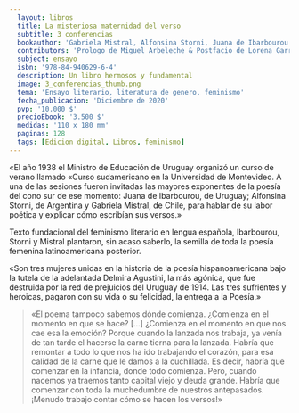 ```yaml
---
  layout: libros
  title: La misteriosa maternidad del verso
  subtitle: 3 conferencias
  bookauthor: 'Gabriela Mistral, Alfonsina Storni, Juana de Ibarbourou'
  contributors: 'Prologo de Miguel Arbeleche & Postfacio de Lorena Garrido'
  subject: ensayo
  isbn: '978-84-940629-6-4'
  description: Un libro hermosos y fundamental
  image: 3_conferencias_thumb.png
  tema: 'Ensayo literario, literatura de genero, feminismo'
  fecha_publicacion: 'Diciembre de 2020'
  pvp: '10.000 $'
  precioEbook: '3.500 $'
  medidas: '110 x 180 mm'
  paginas: 128
  tags: [Edicion digital, Libros, feminismo]
---
```

«El año 1938 el Ministro de Educación de Uruguay organizó un curso de verano llamado «Curso sudamericano en la Universidad de Montevideo. A una de las sesiones fueron invitadas las mayores exponentes de la poesía del cono sur de ese momento: Juana de Ibarbourou, de Uruguay; Alfonsina Storni, de Argentina y Gabriela Mistral, de Chile, para hablar de su labor poética y explicar cómo escribían sus versos.»

Texto fundacional del feminismo literario en lengua española, Ibarbourou, Storni y Mistral plantaron, sin acaso saberlo, la semilla de toda la poesía femenina latinoamericana posterior.

«Son tres mujeres unidas en la historia de la poesía hispanoamericana bajo la tutela de la adelantada Delmira Agustini, la más agónica, que fue destruida por la red de prejuicios del Uruguay de 1914. Las tres sufrientes y heroicas, pagaron con su vida o su felicidad, la entrega a la Poesía.»

>«El poema tampoco sabemos dónde comienza.
>¿Comienza en el momento en que se hace? […]
>¿Comienza en el momento en que nos cae esa
>la emoción? Porque cuando la lanzada nos trabaja,
>ya venía de tan tarde el hacerse la carne tierna
>para la lanzada.
>Habría que remontar a todo lo que nos ha ido
>trabajando el corazón, para esa calidad de la carne
>que le damos a la cuchillada. Es decir, habría que
>comenzar en la infancia, donde todo comienza.
>Pero, cuando nacemos ya traemos tanto capital
>viejo y deuda grande.
>Habría que comenzar con toda la muchedumbre
>de nuestros antepasados. ¡Menudo trabajo contar
>cómo se hacen los versos!»
